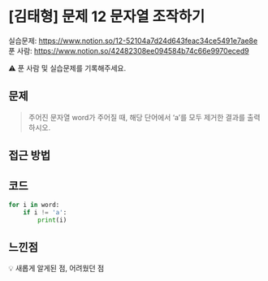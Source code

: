 # [김태형] 문제 12 문자열 조작하기

실습문제: https://www.notion.so/12-52104a7d24d643feac34ce5491e7ae8e
푼 사람: https://www.notion.so/42482308ee094584b74c66e9970eced9

<aside>
⚠️ 푼 사람 및 실습문제를 기록해주세요.

</aside>

## 문제

> 주어진 문자열 word가 주어질 때, 해당 단어에서 ‘a’를 모두 제거한 결과를 출력하시오.
> 

## 접근 방법

## 코드

```python
for i in word:
	if i != 'a':
		print(i)
```

## 느낀점

<aside>
💡 새롭게 알게된 점, 어려웠던 점

</aside>